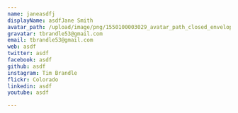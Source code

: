 ```yaml
---
name: janeasdfj
displayName: asdfJane Smith
avatar_path: /upload/image/png/1550100003029_avatar_path_closed_envelope.png
gravatar: tbrandle53@gmail.com
email: tbrandle53@gmail.com
web: asdf
twitter: asdf
facebook: asdf
github: asdf
instagram: Tim Brandle
flickr: Colorado
linkedin: asdf
youtube: asdf

---
```






